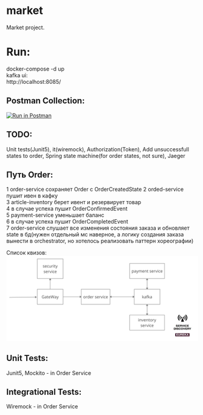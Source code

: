# market
Market project.  


  
# Run:  
docker-compose -d up  
kafka ui:  
http://localhost:8085/  


## Postman Collection:  
[![Run in Postman](https://run.pstmn.io/button.svg)](https://app.getpostman.com/run-collection/32228080008f1f0134f7#?env%5Barticle-env%5D=W3sia2V5IjoiYXJ0aWNsZS1wYXRoIiwidmFsdWUiOiJodHRwOi8vbG9jYWxob3N0Ojg5ODkvYXJ0aWNsZSIsImVuYWJsZWQiOnRydWV9LHsia2V5Ijoib3JkZXItcGF0aCIsInZhbHVlIjoiaHR0cDovL2xvY2FsaG9zdDo4OTg5L29yZGVyIiwiZW5hYmxlZCI6dHJ1ZX0seyJrZXkiOiJwYXltZW50LXBhdGgiLCJ2YWx1ZSI6Imh0dHA6Ly9sb2NhbGhvc3Q6ODk4OS9wYXltZW50IiwiZW5hYmxlZCI6dHJ1ZX1d)
  
  
## TODO:  
Unit tests(Junit5), it(wiremock), Authorization(Token), Add unsuccessfull states to order, Spring state machine(for order states, not sure), Jaeger
  
  
## Путь Order:  
1 order-service сохраняет Order с OrderCreatedState
2 orded-service пушит ивен в кафку  
3 article-inventory берет ивент и резервирует товар  
4 в случае успеха пушит OrderConfirmedEvent  
5 payment-service уменьшает баланс  
6 в случае успеха пушит OrderCompletedEvent  
7 order-service слушает все изменения состояния заказа и обновляет state в бд(нужен отдельный мс наверное, а логику создания заказа вынести в orchestrator, но хотелось реализовать паттерн хореографии)  
  
Список квизов:  
![alt text](images/image1.jpg)  
  
  
## Unit Tests:  
Junit5, Mockito - in Order Service
  
## Integrational Tests:  
Wiremock - in Order Service
